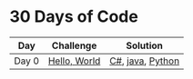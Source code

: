 # 30 Days of Code

Day       |                    Challenge                    |                    Solution                    | 
--------- | ----------------------------------------------- | ---------------------------------------------- |
Day 0     | [Hello, World](https://www.hackerrank.com/challenges/30-hello-world) | [C#](https://github.com/gscvirus/hackerRank/blob/master/30%20Days%20of%20Code/Day%200%20Hello%2C%20World/Solution.cs), [java](https://github.com/gscvirus/hackerRank/blob/master/30%20Days%20of%20Code/Day%200%20Hello%2C%20World/Solution.java), [Python](https://github.com/gscvirus/hackerRank/blob/master/30%20Days%20of%20Code/Day%200%20Hello%2C%20World/Solution.py) |